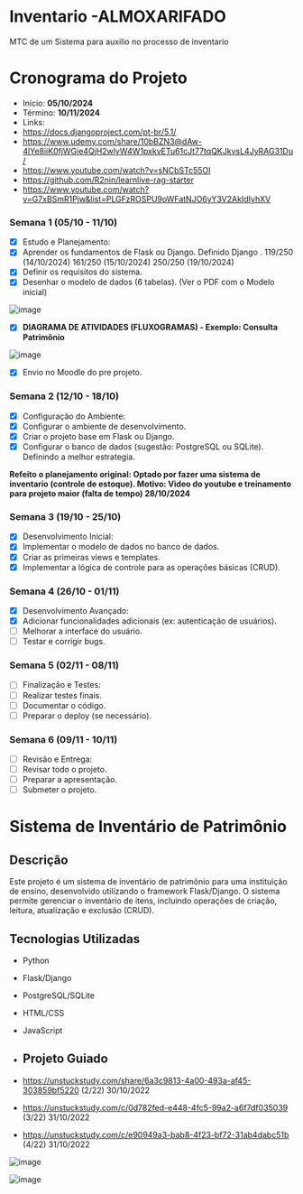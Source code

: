 # Inventario  -ALMOXARIFADO

MTC de um Sistema para auxilio no processo de inventario

# Cronograma do Projeto

- Início: <b>05/10/2024</b>
- Término: <b>10/11/2024</b>
- Links:
- https://docs.djangoproject.com/pt-br/5.1/
- https://www.udemy.com/share/10bBZN3@dAw-4lYe8iiK0fjWGie4QjH2wlyW4W1pxkvETu61cJt77tqQKJkvsL4JyRAG31Du/
- https://www.youtube.com/watch?v=sNCbSTc55OI
- https://github.com/R2nin/learnlive-rag-starter
- https://www.youtube.com/watch?v=G7xBSmR1Pjw&list=PLGFzROSPU9oWFatNJO6yY3V2AkIdIyhXV

### Semana 1 (05/10 - 11/10)
- [x] Estudo e Planejamento:
- [x] Aprender os fundamentos de Flask ou Django. Definido Django . 119/250 (14/10/2024) 161/250 (15/10/2024) 250/250 (19/10/2024)
- [x] Definir os requisitos do sistema.
- [x] Desenhar o modelo de dados (6 tabelas). (Ver o PDF com o Modelo inicial)

![image](https://github.com/user-attachments/assets/86f065cc-6650-4fc9-a477-e96802f21cc5)


- [x] <b>DIAGRAMA DE ATIVIDADES (FLUXOGRAMAS) - Exemplo: Consulta Patrimônio</b>

![image](https://github.com/user-attachments/assets/daf99abc-b4cf-4193-adb4-196cf2ca8eef)

- [x] Envio no Moodle do pre projeto. 
### Semana 2 (12/10 - 18/10)
- [x] Configuração do Ambiente:
- [x] Configurar o ambiente de desenvolvimento.
- [x] Criar o projeto base em Flask ou Django.
- [x] Configurar o banco de dados (sugestão: PostgreSQL ou SQLite). Definindo a melhor estrategia.

<b>Refeito o planejamento original:
Optado por fazer uma sistema de inventario (controle de estoque). Motivo: Video do youtube e treinamento para projeto maior (falta de tempo) 28/10/2024 </b>

### Semana 3 (19/10 - 25/10)
- [x] Desenvolvimento Inicial:
- [x] Implementar o modelo de dados no banco de dados.
- [x] Criar as primeiras views e templates.
- [x] Implementar a lógica de controle para as operações básicas (CRUD).
### Semana 4 (26/10 - 01/11)
- [x] Desenvolvimento Avançado:
- [x] Adicionar funcionalidades adicionais (ex: autenticação de usuários).
- [ ] Melhorar a interface do usuário.
- [ ] Testar e corrigir bugs.
### Semana 5 (02/11 - 08/11)
- [ ] Finalização e Testes:
- [ ] Realizar testes finais.
- [ ] Documentar o código.
- [ ] Preparar o deploy (se necessário).
### Semana 6 (09/11 - 10/11)
- [ ] Revisão e Entrega:
- [ ] Revisar todo o projeto.
- [ ] Preparar a apresentação.
- [ ] Submeter o projeto.

# Sistema de Inventário de Patrimônio

## Descrição
Este projeto é um sistema de inventário de patrimônio para uma instituição de ensino, desenvolvido utilizando o framework Flask/Django. O sistema permite gerenciar o inventário de itens, incluindo operações de criação, leitura, atualização e exclusão (CRUD).

## Tecnologias Utilizadas
- Python
- Flask/Django
- PostgreSQL/SQLite
- HTML/CSS
- JavaScript

- ## Projeto Guiado
- https://unstuckstudy.com/share/6a3c9813-4a00-493a-af45-303859bf5220 (2/22) 30/10/2022
- https://unstuckstudy.com/c/0d782fed-e448-4fc5-99a2-a6f7df035039 (3/22) 31/10/2022
- https://unstuckstudy.com/c/e90949a3-bab8-4f23-bf72-31ab4dabc51b (4/22) 31/10/2022

![image](https://github.com/user-attachments/assets/e5ce92d2-55b0-40d3-bae2-e30ccf720bc4)

![image](https://github.com/user-attachments/assets/d7151586-4f54-4045-87c6-1535fabff928)


